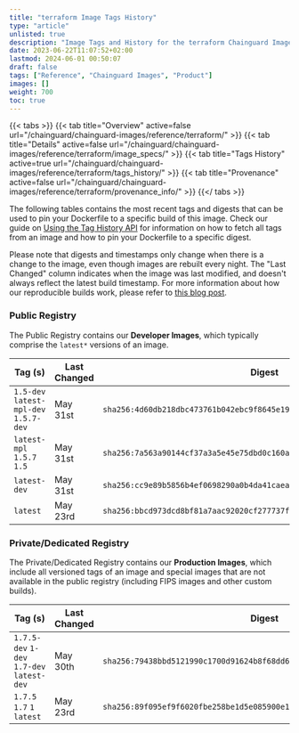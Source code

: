 ```yaml
---
title: "terraform Image Tags History"
type: "article"
unlisted: true
description: "Image Tags and History for the terraform Chainguard Image"
date: 2023-06-22T11:07:52+02:00
lastmod: 2024-06-01 00:50:07
draft: false
tags: ["Reference", "Chainguard Images", "Product"]
images: []
weight: 700
toc: true
---
```


{{< tabs >}}
{{< tab title="Overview" active=false url="/chainguard/chainguard-images/reference/terraform/" >}}
{{< tab title="Details" active=false url="/chainguard/chainguard-images/reference/terraform/image_specs/" >}}
{{< tab title="Tags History" active=true url="/chainguard/chainguard-images/reference/terraform/tags_history/" >}}
{{< tab title="Provenance" active=false url="/chainguard/chainguard-images/reference/terraform/provenance_info/" >}}
{{</ tabs >}}

The following tables contains the most recent tags and digests that can be used to pin your Dockerfile to a specific build of this image. Check our guide on [Using the Tag History API](/chainguard/chainguard-images/using-the-tag-history-api/) for information on how to fetch all tags from an image and how to pin your Dockerfile to a specific digest.

Please note that digests and timestamps only change when there is a change to the image, even though images are rebuilt every night. The "Last Changed" column indicates when the image was last modified, and doesn't always reflect the latest build timestamp. For more information about how our reproducible builds work, please refer to [this blog post](https://www.chainguard.dev/unchained/reproducing-chainguards-reproducible-image-builds).

### Public Registry
The Public Registry contains our **Developer Images**, which typically comprise the `latest*` versions of an image.

| Tag (s)                                 | Last Changed | Digest                                                                    |
|-----------------------------------------|--------------|---------------------------------------------------------------------------|
|  `1.5-dev` `latest-mpl-dev` `1.5.7-dev` | May 31st     | `sha256:4d60db218dbc473761b042ebc9f8645e19663c993f75761ee0edc099d8521ae9` |
|  `latest-mpl` `1.5.7` `1.5`             | May 31st     | `sha256:7a563a90144cf37a3a5e45e75dbd0c160a490da5b66e186402706adf836701ec` |
|  `latest-dev`                           | May 31st     | `sha256:cc9e89b5856b4ef0698290a0b4da41caea41dbb8e5789f394014efd71f2e9dea` |
|  `latest`                               | May 23rd     | `sha256:bbcd973dcd8bf81a7aac92020cf277737f90aba88f579f6e554b524043e00072` |


### Private/Dedicated Registry
The Private/Dedicated Registry contains our **Production Images**, which include all versioned tags of an image and special images that are not available in the public registry (including FIPS images and other custom builds).

| Tag (s)                                     | Last Changed | Digest                                                                    |
|---------------------------------------------|--------------|---------------------------------------------------------------------------|
|  `1.7.5-dev` `1-dev` `1.7-dev` `latest-dev` | May 30th     | `sha256:79438bbd5121990c1700d91624b8f68dd6607f2cca6e7114dc6839d17c986206` |
|  `1.7.5` `1.7` `1` `latest`                 | May 23rd     | `sha256:89f095ef9f6020fbe258be1d5e085900e103d7152728061a4227303d4d2c5f49` |

